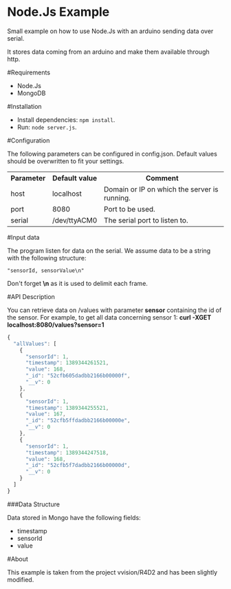 Node.Js Example
===============

Small example on how to use Node.Js with an arduino sending data over 
serial.

It stores data coming from an arduino and make them available through http.

#Requirements

* Node.Js
* MongoDB

#Installation

* Install dependencies: `npm install`.
* Run: `node server.js`.

#Configuration

The following parameters can be configured in config.json.
Default values should be overwritten to fit your settings.

<table>
  <tr>
    <th>Parameter</th><th>Default value</th><th>Comment</th>
  </tr>
  <tr>
    <td>host</td><td>localhost</td><td>Domain or IP on which the server is running.</td>
  </tr>
  <tr>
    <td>port</td><td>8080</td><td>Port to be used.</td>
  </tr>
  <tr>
    <td>serial</td><td>/dev/ttyACM0</td><td>The serial port to listen to.</td>
  </tr>
</table>

#Input data

The program listen for data on the serial. We assume data to be a string with the following structure:
```
"sensorId, sensorValue\n"
```
Don't forget **\n** as it is used to delimit each frame.

#API Description

You can retrieve data on /values with parameter **sensor** containing the id of the sensor.
For example, to get all data concerning sensor 1: **curl -XGET localhost:8080/values?sensor=1**
```javascript
{
  "allValues": [
    {
      "sensorId": 1,
      "timestamp": 1389344261521,
      "value": 168,
      "_id": "52cfb605dadbb2166b00000f",
      "__v": 0
    },
    {
      "sensorId": 1,
      "timestamp": 1389344255521,
      "value": 167,
      "_id": "52cfb5ffdadbb2166b00000e",
      "__v": 0
    },
    {
      "sensorId": 1,
      "timestamp": 1389344247518,
      "value": 168,
      "_id": "52cfb5f7dadbb2166b00000d",
      "__v": 0
    }
  ]
}
```

###Data Structure

Data stored in Mongo have the following fields:
* timestamp
* sensorId
* value

#About

This example is taken from the project vvision/R4D2 and has been 
slightly modified.

